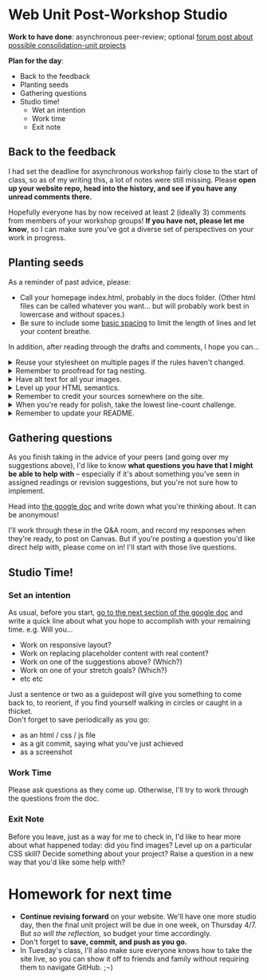 
# Web Unit Post-Workshop Studio

**Work to have done**: asynchronous peer-review; optional [forum post about possible consolidation-unit projects]({{site.github.issues_url}}/13)

**Plan for the day**:

* Back to the feedback
* Planting seeds
* Gathering questions
* Studio time!
  - Wet an intention
  - Work time
  - Exit note


## Back to the feedback

I had set the deadline for asynchronous workshop fairly close to the start of class, so as of my writing this, a lot of notes were still missing. Please **open up your website repo, head into the history, and see if you have any unread comments there.**

Hopefully everyone has by now received at least 2 (ideally 3) comments from members of your workshop groups! **If you have not, please let me know**, so I can make sure you've got a diverse set of perspectives on your work in progress.

## Planting seeds

As a reminder of past advice, please:
* Call your homepage index.html, probably in the docs folder. (Other html files can be called whatever you want... but will probably work best in lowercase and without spaces.)
* Be sure to include some [basic spacing](http://jgthms.com/web-design-in-4-minutes) to limit the length of lines and let your content breathe.

In addition, after reading through the drafts and comments, I hope you can...

<details>
<summary>Reuse your stylesheet on multiple pages if the rules haven't changed.</summary>

<p>As I noted in response to questions about the baseline call for a "sitewide" stylesheet, it's an important threshold concept of CSS that you can have a single set of rules that are invoked in multiple places. In other words: instead of copying out your rules into a new file for each HTML page, just copy the <code>&lt;link rel="stylesheet" href="styles.css" /&gt;</code> from your first page into the <code>&lt;head&gt;</code> of your second page (and third, and fourth, etc).</p>

<p>If you do have a style that you want to change – say, a heading size that's bigger on the homepage than on other pages – you can "scope" those rules with descendent selectors. For example:
<pre><code class="css">
    body {
      font-size: 18px;    /* sets the baseline font size */
    }

    /* heading styles for most pages */

    h1 {
      font-size: 2em;     
    }

    h2 {
      font-size: 1.75em;
    }

    /* bigger heading sizes for home page */

    body.home h1 {
      font-size: 4em;
    }

</code></pre></p>

<p>That last rule selects <code>h1</code> elements only if they're inside a <code>&lt;body class="home"&gt;</code>. You add the class at the top of the file, and voila! A per-page style within the same sitewide stylesheet.</p>

</details>

<details>
<summary>Remember to proofread for tag nesting.</summary>

<p>I said in the last bullet that <code>&lt;body&gt;</code> should be at the top of the page, but I also know it's often confusing for newcomers to html: many of you are naturally inclined to put your navigation up above the body tag, sometimes in the head and sometimes even above the html tag. I get it: in many contexts, the "body of the page" doesn't include things like headings and menus. And many browsers will be flexible enough to figure out what you mean.</p>

<p>But properly speaking, the <em>entire</em> rendered content of the page should fall between <code>&lt;body&gt;</code> and <code>&lt;/body&gt;</code>, and <code>&lt;/html&gt;</code> should be the last line in the file with any content. (A blank line after that is fine.)</p>

</details>

<details>
<summary>Have alt text for all your images.</summary>
<p>Text-alternatives, which you add to images using <code>&lt;img alt="text description here" src="path/to/source.jpg"&gt;</code>, are a required element in validated html. They're also really helpful, and not only to blind users: they make the html file more readable on its own, and thus more semantic, and they help you troubleshoot layout when image paths are broken by showing you where each image is trying to appear.</p>

<p>For more guidance on how to write useful alt text, see <a href="https://webaim.org/techniques/alttext/">https://webaim.org/techniques/alttext/</a>.</p>
</details>


<details><summary>Level up your HTML semantics.</summary>

<p>I see this in two ways: div soup, and hard-coded spacing.</p>

<p>"Div soup" is when you have divs inside divs inside divs, and they all start to flow and meld and it's hard to see what role each thing is actually playing. To help with that, <em>see whether you can replace some with a more semantic tag</em>: Is that div with one line of text acting like an <code>&lt;h2&gt;</code>? Are those divs wrapping up each of several articles of clothing with its photo, name, and price acting like <code>&lt;article&gt;</code>s? Is the whole display of items really a <code>&lt;section&gt;</code>?</p>

<p>When I say "hard-coded spacing," I mean spacing that uses  <code>&lt;br/&gt;</code>. That tag is not really for spacing, but rather for creating <em>manual but meaningful line breaks</em>. Think poetry, or maybe a two-part heading where you want to enforce a particular phrasing (e.g. a line break after a colon). A real <code>&lt;br/&gt;</code> should itself be part of your content, a piece of punctuation as much as a comma or period. <em>Instead of hard-coding space after your paragraphs or headers, give them some <code>margin-bottom</code>!</em> A margin of 1em or slightly more (depending on your <code>line-height</code>) should do the trick.</p>

<!-- put a gif here of adding and removing margin -->
</details>

<!-- <details><summary>Level up your ordered lists.</summary>

Did you know you can choose the number an <code>&lt;ol&gt;</code> list starts with?

You can also <a href="https://css-tricks.com/almanac/properties/l/list-style">choose different list-item-types</a> for alphabetical or roman counting systems. Same goes for bullets in your <code>&lt;ul&gt;</code>'s.
<figure role="figure">
<p class="codepen" data-height="265" data-theme-id="light" data-default-tab="html,result" data-user="matt-west" data-slug-hash="DCEzd" style="height: 265px; box-sizing: border-box; display: flex; align-items: center; justify-content: center; border: 2px solid; margin: 1em 0; padding: 1em;" data-pen-title="HTML List Demos">
  <span>See the Pen <a href="https://codepen.io/matt-west/pen/DCEzd">
  HTML List Demos</a> by Matt West (<a href="https://codepen.io/matt-west">@matt-west</a>)
  on <a href="https://codepen.io">CodePen</a>.</span>
</p>
<script async src="https://cpwebassets.codepen.io/assets/embed/ei.js"></script>
</figure> -->

</details>

<details>
<summary>Remember to credit your sources somewhere on the site.</summary>

<p>If you're using resources you didn't make yourself, be sure to <em>include enough information to recover where it came from</em>: a direct link to the image and to the specific license (if there is one) is ideal. Creative Commons sources often provide that html for you!</p>

<p>Where to put this information? Ideally, somewhere small near the image itself. (There's a semantic html way of doing this with <code>&lt;figure&gt;</code> and <code>&lt;figcaption&gt;</code>, which you may remember from <a href="https://www.internetingishard.com/html-and-css/semantic-html/#figures-and-captions">the Semantic HTML</a> section of the tutorial. See also <a href="https://www.scottohara.me/blog/2019/01/21/how-do-you-figure.html">this extended discussion of figures, figcaptions, and alt text</a>.)</p>

<p>Alternately, you can have a rights page somewhere, or use the site footer – or have a live hyperlink from your site to an external credits.md file in your repo.</p>

<div class="alert alert-info"><em>NB: If an image is under copyright, you can still use it if you can make a good case that it's a Fair Use.</em>  See the homework reading after <a href="lesson-04">Lesson 4</a> to review the Four Factors you need to consider.</div>
</details>

<!-- <details>
<summary>Call your homepage index.html (or index.md)</summary>
By default, this is what a web browser will display when you just type in the URL of your website: it is, in other words, the default filename for your home page. If your home page currently has another filename, <a href="https://www.lifewire.com/index-html-page-3466505">you probably want to change it to index.html</a>. You can always keep your more interesting name as the &lt;title&gt;!
</details> -->


<!-- <details>
<summary>Consider titles.</summary>

A title can provide a context, a clue, a genre, a commentary; it can add an extra layer to viewer expectations. In previous units, you were titling your entire project; for a website, every page has its own <code>&lt;title&gt;</code> element in the <code>&lt;head&gt;</code>, which will show up in the browser's tab. These titles <em>could</em> be the same for all your pages, but they could also vary. What text do you want on top of the window, to show users where they are?
</details> -->



<details>
<summary>When you're ready for polish, take the lowest line-count challenge.</summary>

<p>This is primarily a polishing step after all your content and style is pretty much set – but it may also help you clarify what your HTML is really doing, which can in turn make it easier to style.</p>

<p>Do your CSS rules repeat each other? Maybe they can be combined. <ul>
  <li>Look for elements that all behave the same way, and give them a shared class.</li>
  <li>Remember that you can apply more than one class to the same html element, so you can make rules for shared attributes in one class and special cases in another.</li>
</ul></p>

<p>Does your HTML have lots of containers with only one element in them?
<ul>
  <li>Some containers are important for positioning, e.g. centering with a flexbox.</li>
  <li>Others, though, are unnecessary clutter: if you can "unwrap" the element and apply CSS rules directly to it, with no loss in function, go ahead and unwrap it. You can usually move classes from an outer element straight onto the inner one. See my <a href="https://pitt.hosted.panopto.com/Panopto/Pages/Viewer.aspx?id=9171fa85-be27-437d-99b9-acfa00f44a4f">demo video from last week</a> for an example.</li>
</ul></p>
</details>


<details>
<summary>Remember to update your README.</summary>
It should have a brief description of the project, and may I also suggest an active link to your live website, if you have one?
</details>

## Gathering questions

As you finish taking in the advice of your peers (and going over my suggestions above), I'd like to know **what questions you have that I might be able to help with** – especially if it's about something you've seen in assigned readings or revision suggestions, but you're not sure how to implement.

<div class="alert alert-success">
Head into <a href="http://bit.ly/cdm{{site.course.slugterm}}-notes">the google doc</a> and write down what you're thinking about. It can be anonymous!</div>

I'll work through these in the Q&A room, and record my responses when they're ready, to post on Canvas. But if you're posting a question you'd like direct help with, please come on in! I'll start with those live questions.

## Studio Time!

### Set an intention
As usual, before you start, <a href="http://bit.ly/cdm{{site.course.slugterm}}-notes">go to the next section of the google doc</a> and write a quick line about what you hope to accomplish with your remaining time. e.g. Will you...
  <ul>
    <li>Work on responsive layout?</li>
    <li>Work on replacing placeholder content with real content?</li>
    <li>Work on one of the suggestions above? (Which?)</li>
    <li>Work on one of your stretch goals? (Which?)</li>
    <li>etc etc</li>
  </ul>
Just a sentence or two as a guidepost will give you something to come back to, to reorient, if you find yourself walking in circles or caught in a thicket.

<div class="alert alert-warning">
Don't forget to save periodically as you go:
 <ul>
   <li>as an html / css / js file</li>
   <li>as a git commit, saying what you've just achieved</li>
   <li>as a screenshot</li>
 </ul>
</div>

### Work Time
Please ask questions as they come up. Otherwise, I'll try to work through the questions from the doc.

### Exit Note
Before you leave, just as a way for me to check in, I'd like to hear more about what happened today: did you find images? Level up on a particular CSS skill? Decide something about your project? Raise a question in a new way that you'd like some help with?


# Homework for next time

* **Continue revising forward** on your website. We'll have one more studio day, then the final unit project will be due in one week, on Thursday 4/7. But _so will the reflection,_ so budget your time accordingly.
* Don't forget to **save, commit, and push as you go.**
* In Tuesday's class, I'll also make sure everyone knows how to take the site live, so you can show it off to friends and family without requiring them to navigate GitHub. ;¬)
